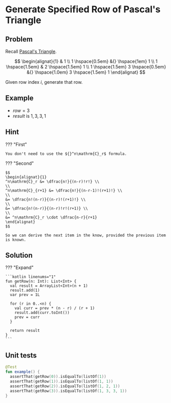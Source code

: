 # Generate Specified Row of Pascal's Triangle

## Problem

Recall [Pascal's Triangle](/maths/combinatorics/p-and-c).

$$
\begin{alignat}{1}
& 1 \\
1 \hspace{0.5em} &{} \hspace{1em} 1 \\
1 \hspace{1.5em} & 2 \hspace{1.5em} 1 \\
1 \hspace{1.5em} 3 \hspace{0.5em} &{} \hspace{1.0em} 3 \hspace{1.5em} 1
\end{alignat}
$$

Given row index $i$, generate that row.

## Example

- $row = 3$
- $result$ is $1, 3, 3, 1$

## Hint

??? "First"

    You don't need to use the ${}^n\mathrm{C}_r$ formula.

??? "Second"

    $$
    \begin{alignat}{1}
    ^n\mathrm{C}_r &= \dfrac{n!}{(n-r)!r!} \\
    \\
    ^n\mathrm{C}_{r+1} &= \dfrac{n!}{(n-r-1)!(r+1)!} \\
    \\
    &= \dfrac{n!(n-r)}{(n-r)!(r+1)!} \\
    \\
    &= \dfrac{n!(n-r)}{(n-r)!r!(r+1)} \\
    \\
    &= ^n\mathrm{C}_r \cdot \dfrac{n-r}{r+1}
    \end{alignat}
    $$

    So we can derive the next item in the know, provided the previous item is known.

## Solution

??? "Expand"

    ```kotlin linenums="1"
    fun getRow(n: Int): List<Int> {
      val result = ArrayList<Int>(n + 1)
      result.add(1)
      var prev = 1L

      for (r in 0..<n) {
        val curr = prev * (n - r) / (r + 1)
        result.add(curr.toInt())
        prev = curr
      }

      return result
    }
    ```

## Unit tests

```kotlin linenums="1"
@Test
fun example() {
  assertThat(getRow(0)).isEqualTo(listOf(1))
  assertThat(getRow(1)).isEqualTo(listOf(1, 1))
  assertThat(getRow(2)).isEqualTo(listOf(1, 2, 1))
  assertThat(getRow(3)).isEqualTo(listOf(1, 3, 3, 1))
}
```
